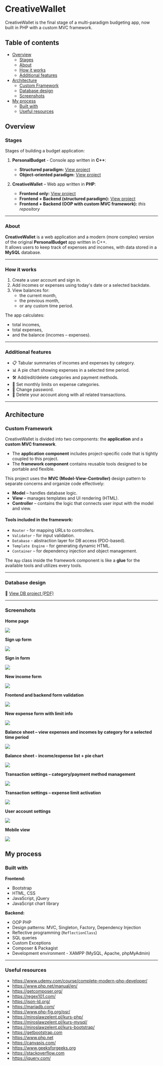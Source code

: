 # CreativeWallet

CreativeWallet is the final stage of a multi-paradigm budgeting app, now built in PHP with a custom MVC framework.

## Table of contents

- [Overview](#overview)
  - [Stages](#stages)
  - [About](#about)
  - [How it works](#how-it-works)
  - [Additional features](#additional-features)
- [Architecture](#architecture)
  - [Custom Framework](#custom-framework)
  - [Database design](#database-design)
  - [Screenshots](#screenshots)
- [My process](#my-process)
  - [Built with](#built-with)
  - [Useful resources](#useful-resources)

## Overview

### Stages

Stages of building a budget application:

1. **PersonalBudget** - Console app written in **C++**:

   - **Structured paradigm:** [View project](https://github.com/mateusz-przybyla/PersonalBudget_Structured)
   - **Object-oriented paradigm:** [View project](https://github.com/mateusz-przybyla/PersonalBudget_ObjectOriented)

2. **CreativeWallet** – Web app written in **PHP**:
   - **Frontend only:** [View project](https://github.com/mateusz-przybyla/CreativeWallet_FE)
   - **Frontend + Backend (structured paradigm):** [View project](https://github.com/mateusz-przybyla/CreativeWallet_FE_BE)
   - **Frontend + Backend (OOP with custom MVC framework):** _this repository_

---

### About

**CreativeWallet** is a web application and a modern (more complex) version of the original **PersonalBudget** app written in C++.  
It allows users to keep track of expenses and incomes, with data stored in a **MySQL** database.

---

### How it works

1. Create a user account and sign in.
2. Add incomes or expenses using today's date or a selected backdate.
3. View balances for:
   - the current month,
   - the previous month,
   - or any custom time period.

The app calculates:

- total incomes,
- total expenses,
- and the balance (incomes – expenses).

---

### Additional features

- 📋 Tabular summaries of incomes and expenses by category.
- 📊 A pie chart showing expenses in a selected time period.
- 🛠️ Add/edit/delete categories and payment methods.
- 💸 Set monthly limits on expense categories.
- 🔐 Change password.
- 🧹 Delete your account along with all related transactions.

---

## Architecture

### Custom Framework

CreativeWallet is divided into two components: the **application** and a **custom MVC framework**.

- The **application component** includes project-specific code that is tightly coupled to this project.
- The **framework component** contains reusable tools designed to be portable and flexible.

This project uses the **MVC (Model-View-Controller)** design pattern to separate concerns and organize code effectively:

- **Model** – handles database logic.
- **View** – manages templates and UI rendering (HTML).
- **Controller** – contains the logic that connects user input with the model and view.

#### Tools included in the framework:

- `Router` - for mapping URLs to controllers.
- `Validator` - for input validation.
- `Database` - abstraction layer for DB access (PDO-based).
- `Template Engine` - for generating dynamic HTML.
- `Container` – for dependency injection and object management.

The `App` class inside the framework component is like a **glue** for the available tools and utilizes every tools.

---

### Database design

📄 [View DB project (PDF)](https://github.com/mateusz-przybyla/CreativeWallet_FE_BE/blob/main/DB_project.pdf)

---

### Screenshots

**Home page**

![](/readme/home.jpg)

**Sign up form**

![](/readme/sign-up.jpg)

**Sign in form**

![](/readme/sign-in.jpg)

**New income form**

![](/readme/add-income.jpg)

**Frontend and backend form validation**

![](/readme/form-validation.jpg)

**New expense form with limit info**

![](/readme/add-expense.jpg)

**Balance sheet – view expenses and incomes by category for a selected time period**

![](/readme/show-balance1.jpg)

**Balance sheet - income/expense list + pie chart**

![](/readme/show-balance2.jpg)

**Transaction settings – category/payment method management**

![](/readme/transaction-settings.jpg)

**Transaction settings – expense limit activation**

![](/readme/expense-limit-activation.jpg)

**User account settings**

![](/readme/user-account-settings.jpg)

**Mobile view**

![](/readme/mobile.jpg)

## My process

### Built with

**Frontend:**

- Bootstrap
- HTML, CSS
- JavaScript, jQuery
- JavaScript chart library

**Backend:**

- OOP PHP
- Design patterns: MVC, Singleton, Factory, Dependency Injection
- Reflective programming (`ReflectionClass`)
- SQL queries
- Custom Exceptions
- Composer & Packagist
- Development environment - XAMPP (MySQL, Apache, phpMyAdmin)

---

### Useful resources

- https://www.udemy.com/course/complete-modern-php-developer/
- https://www.php.net/manual/en/
- https://getcomposer.org/
- https://regex101.com/
- https://json-ld.org/
- https://mariadb.com/
- https://www.php-fig.org/psr/
- https://miroslawzelent.pl/kurs-php/
- https://miroslawzelent.pl/kurs-mysql/
- https://miroslawzelent.pl/kurs-bootstrap/
- https://getbootstrap.com
- https://www.php.net
- https://canvasjs.com/
- https://www.geeksforgeeks.org
- https://stackoverflow.com
- https://jquery.com/

